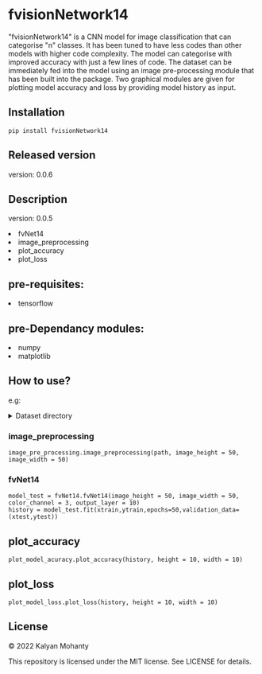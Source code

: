 # fvisionNetwork14
"fvisionNetwork14" is a CNN model for image classification that can categorise "n" classes. It has been tuned to have less codes than other models with higher code complexity. The model can categorise with improved accuracy with just a few lines of code. The dataset can be immediately fed into the model using an image pre-processing module that has been built into the package. Two graphical modules are given for plotting model accuracy and loss by providing model history as input.

## Installation

```pip install fvisionNetwork14```

## Released version
version: 0.0.6

## Description
version: 0.0.5

<!DOCTYPE html>
<html>
<body>
  <li>fvNet14</li>
  <li>image_preprocessing</li>
  <li>plot_accuracy</li>
  <li>plot_loss</li>  
</ul>
<h2> pre-requisites:</h2>
    <li>tensorflow</li>
<h2> pre-Dependancy modules:</h2>
    <li>numpy</li>
    <li>matplotlib</li>
</body>
</html>

## How to use?

e.g:

<!DOCTYPE html>

<!-- TABLE OF CONTENTS -->
<details>
  <summary>Dataset directory</summary>
  <ol>
    <li>
      <a text = "#class A">  class A</a>
    </li>
    <li>
      <a text ="#class B">  class B</a>
    </li>
    <li><a text="#class C">  class C</a></li>
    <li><a text="#class D">  class D</a></li>
    <li><a text="#class E">  class E</a></li>
    <li><a text="#class F">  class F</a></li>
  </ol>
</details>

### image_preprocessing

    image_pre_processing.image_preprocessing(path, image_height = 50, image_width = 50)

### fvNet14

    model_test = fvNet14.fvNet14(image_height = 50, image_width = 50, color_channel = 3, output_layer = 10)
    history = model_test.fit(xtrain,ytrain,epochs=50,validation_data=(xtest,ytest))

## plot_accuracy

    plot_model_acuracy.plot_accuracy(history, height = 10, width = 10)

## plot_loss

    plot_model_loss.plot_loss(history, height = 10, width = 10)

## License

© 2022 Kalyan Mohanty

This repository is licensed under the MIT license. See LICENSE for details.
